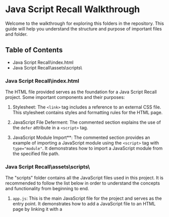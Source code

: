 # Java Script Recall Walkthrough

Welcome to the walkthrough for exploring this folders in the repository. This guide will help you understand the structure and purpose of important files and folder.

## Table of Contents

- Java Script Recall\index.html
- Java Script Recall\assets\scripts\

### Java Script Recall\index.html
The HTML file provided serves as the foundation for a Java Script Recall project. Some important components and their purposes:
1. Stylesheet: The `<link>` tag includes a reference to an external CSS file. This stylesheet contains styles and formatting rules for the HTML page.

2. JavaScript File Deferment: The commented section explains the use of the `defer` attribute in a `<script>` tag.

3. JavaScript Module Import**: The commented section provides an example of importing a JavaScript module using the `<script>` tag with `type="module"`. It demonstrates how to import a JavaScript module from the specified file path.

### Java Script Recall\assets\scripts\
The "scripts" folder contains all the JavaScript files used in this project. It is recommended to follow the list below in order to understand the concepts and functionality from beginning to end.

1. `app.js`: This is the main JavaScript file for the project and serves as the entry point. It demonstrates how to add a JavaScript file to an HTML page by linking it with a <script> tag. Additionally, it showcases the concept of importing and exporting modules in JavaScript.

2. `ImportExport.js`: This file explores how to use the `import` and `export` keywords to share code between different JavaScript files. It is designed to be imported into the app.js file.

3. `TypesOfVariable.js`: This file covers the different types of variables in JavaScript their differences and best practices for variable declaration.

4. `ConstKeyword.js`: This file specifically focuses on the `const` keyword in JavaScript. It explains its usage, immutability, and how it differs from `let` and `var`.

5. `JSOperators.js`: This file explores various JavaScript operators, including arithmetic, comparison, logical, assignment, and bitwise operators. It demonstrates how to use these operators effectively in different scenarios.

6. `Functions.js`: This file covers the basics of JavaScript functions. It explains function declaration, invocation, parameters, return values.

7. `ArrowFunction.js`: This file introduces arrow functions, a concise syntax for defining functions in JavaScript. It demonstrates how arrow functions can simplify function definitions.

8. `ThisKeyword.js`: This file explains the `this` keyword in JavaScript. It covers its behavior within different contexts, such as object methods, event handlers, and constructors.

9. `ObjectsAndClasses.js`: This file focuses on objects and classes in JavaScript. It explains how to create objects, define properties and methods, and utilize object-oriented principles using classes.

10. `ArraysInJavaScript.js`: This file explores arrays in JavaScript, including array creation, manipulation, accessing elements, and common array methods.

11. `DestructuringInJavaScript.js`: This file introduces destructuring assignment in JavaScript. It demonstrates how to extract values from objects and arrays using destructuring syntax.

12. `SpreadOperatorInJavaScript.js`: This file explains the spread operator (`...`) in JavaScript. It showcases its usage for array manipulation, object merging, and function arguments.

13. `ConditionalStatementsAndLoopsInJavaScript.js`: This file covers conditional statements such as `if`, `else` `for` in JavaScript.

14. `FunctionsAsValuesAndPassingFunctions.js`: This file explores the concept of functions as values in JavaScript. It explains how functions can be assigned to variables, passed as arguments, and returned from other functions.

15. `FunctionsDefinedInsideOtherFunctions.js`: This file covers the concept of defining functions inside other functions, known as nested functions or closures.

16. `PrimitivesAndReferenceValuesInJavaScript.js`: This file differentiates between primitive values (such as strings, numbers, booleans) and reference values (such as objects and arrays) in JavaScript. It covers the nuances of working with these value types.



Feel free to explore and modify these files as needed, keeping in mind their interdependencies and the project's overall structure.

Happy coding!
